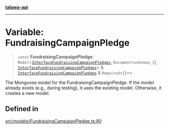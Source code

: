 [**talawa-api**](../../../README.md)

***

# Variable: FundraisingCampaignPledge

> `const` **FundraisingCampaignPledge**: `Model`\<[`InterfaceFundraisingCampaignPledges`](../interfaces/InterfaceFundraisingCampaignPledges.md), `Document`\<`unknown`, \{\}, [`InterfaceFundraisingCampaignPledges`](../interfaces/InterfaceFundraisingCampaignPledges.md)\> & [`InterfaceFundraisingCampaignPledges`](../interfaces/InterfaceFundraisingCampaignPledges.md) & `Required`\<\{\}\>\>

The Mongoose model for the FundraisingCampaignPledge.
If the model already exists (e.g., during testing), it uses the existing model.
Otherwise, it creates a new model.

## Defined in

[src/models/FundraisingCampaignPledge.ts:90](https://github.com/Suyash878/talawa-api/blob/f376d03c37e9acd046e7cc983947432c95f74442/src/models/FundraisingCampaignPledge.ts#L90)
